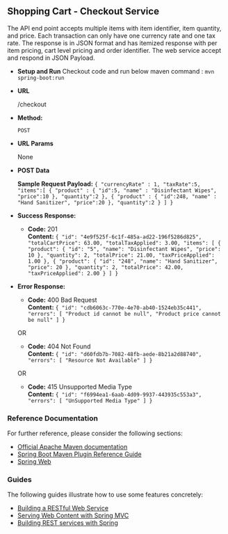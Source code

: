 **Shopping Cart - Checkout Service**
----
  The API end point accepts multiple items with item identifier, item quantity, and price. Each transaction can only have one currency rate and one tax rate. 
  The response is in JSON format and has itemized response with per item pricing, cart level pricing and order identifier.
  The web service accept and respond in JSON Payload.

* **Setup and Run**
    Checkout code and run below maven command : `mvn spring-boot:run`    

* **URL**

  /checkout

* **Method:**

  `POST`
  
*  **URL Params**

	None

* **POST Data**

    **Sample Request Payload:** `{
   "currencyRate" : 1,
   "taxRate":5,
   "items":[
      {
        "product" : {
		 "id":5,
		 "name" : "Disinfectant Wipes",
		 "price":10
		 },
         "quantity":2
      },
            {
        "product" : {
		 "id":248,
		 "name" : "Hand Sanitizer",
		 "price":20
		 },
         "quantity":2
      }
   ]
}`

* **Success Response:**

  * **Code:** 201 <br />
    **Content:** `{
    "id": "4e9f525f-6c1f-485a-ad22-196f5286d825",
    "totalCartPrice": 63.00,
    "totalTaxApplied": 3.00,
    "items": [
        {
            "product": {
                "id": "5",
                "name": "Disinfectant Wipes",
                "price": 10
            },
            "quantity": 2,
            "totalPrice": 21.00,
            "taxPriceApplied": 1.00
        },
        {
            "product": {
                "id": "248",
                "name": "Hand Sanitizer",
                "price": 20
            },
            "quantity": 2,
            "totalPrice": 42.00,
            "taxPriceApplied": 2.00
        }
    ]
	}`
 
* **Error Response:**

  * **Code:** 400 Bad Request <br />
    **Content:** `{
    "id": "cdb6063c-770e-4e70-ab40-1524eb35c441",
    "errors": [
        "Product id cannot be null",
        "Product price cannot be null"
    ]
  }`

  OR

  * **Code:** 404 Not Found <br />
    **Content:** `{
    "id": "d60fdb7b-7082-48fb-aede-8b21a2d88740",
    "errors": [
        "Resource Not Available"
    ]
  }`
	
  OR
  
  * **Code:** 415 Unsupported Media Type <br />
    **Content:** `{
    "id": "f6994ea1-6aab-4d09-9937-443935c553a3",
    "errors": [
        "UnSupported Media Type"
    ]
  }`

### Reference Documentation
For further reference, please consider the following sections:

* [Official Apache Maven documentation](https://maven.apache.org/guides/index.html)
* [Spring Boot Maven Plugin Reference Guide](https://docs.spring.io/spring-boot/docs/2.2.6.RELEASE/maven-plugin/)
* [Spring Web](https://docs.spring.io/spring-boot/docs/2.2.6.RELEASE/reference/htmlsingle/#boot-features-developing-web-applications)

### Guides
The following guides illustrate how to use some features concretely:

* [Building a RESTful Web Service](https://spring.io/guides/gs/rest-service/)
* [Serving Web Content with Spring MVC](https://spring.io/guides/gs/serving-web-content/)
* [Building REST services with Spring](https://spring.io/guides/tutorials/bookmarks/)